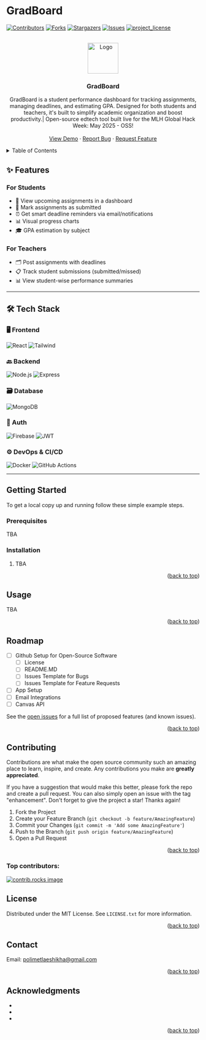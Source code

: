 # GradBoard

<a id="readme-top"></a>

<!-- PROJECT SHIELDS -->
<!--
*** I'm using markdown "reference style" links for readability.
*** Reference links are enclosed in brackets [ ] instead of parentheses ( ).
*** See the bottom of this document for the declaration of the reference variables
*** for contributors-url, forks-url, etc. This is an optional, concise syntax you may use.
*** https://www.markdownguide.org/basic-syntax/#reference-style-links
-->
[![Contributors][contributors-shield]][contributors-url]
[![Forks][forks-shield]][forks-url]
[![Stargazers][stars-shield]][stars-url]
[![Issues][issues-shield]][issues-url]
[![project_license][license-shield]][license-url]



<!-- PROJECT LOGO -->
<br />
<div align="center">
  <a href="https://github.com/eshikhap/StructIQ">
    <img src="images/logo.png" alt="Logo" width="80" height="80">
  </a>

<h3 align="center">GradBoard</h3>

  <p align="center">
    GradBoard is a student performance dashboard for tracking assignments, managing deadlines, and estimating GPA. Designed for both students and teachers, it's built to simplify academic organization and boost productivity.| Open-source edtech tool built live for the MLH Global Hack Week: May 2025 - OSS!
    <br />
    <br />
    <a href="https://github.com/eshikhap/StructIQ">View Demo</a>
    &middot;
    <a href="https://github.com/eshikhap/StructIQ/issues/new?template=bug_report.md">Report Bug</a>
    &middot;
    <a href="https://github.com/eshikhap/StructIQ/issues/new?template=feature_request.md">Request Feature</a>
  </p>

</div>



<!-- TABLE OF CONTENTS -->
<details>
  <summary>Table of Contents</summary>
  <ol>
    <li>
      <a href="#about-the-project">About The Project</a>
      <ul>
        <li><a href="#built-with">Built With</a></li>
      </ul>
    </li>
    <li>
      <a href="#getting-started">Getting Started</a>
      <ul>
        <li><a href="#prerequisites">Prerequisites</a></li>
        <li><a href="#installation">Installation</a></li>
      </ul>
    </li>
    <li><a href="#usage">Usage</a></li>
    <li><a href="#roadmap">Roadmap</a></li>
    <li><a href="#contributing">Contributing</a></li>
    <li><a href="#license">License</a></li>
    <li><a href="#contact">Contact</a></li>
    <li><a href="#acknowledgments">Acknowledgments</a></li>
  </ol>
</details>



<!-- ABOUT THE PROJECT -->

<!-- [![Product Name Screen Shot][product-screenshot]](https://example.com) -->

## ✨ Features

### For Students
- 📅 View upcoming assignments in a dashboard
- 📝 Mark assignments as submitted
- ⏰ Get smart deadline reminders via email/notifications
- 📊  Visual progress charts
- 🎓 GPA estimation by subject

### For Teachers
- 🗂️ Post assignments with deadlines
- 📋 Track student submissions (submitted/missed)
- 📊 View student-wise performance summaries

---




## 🛠️ Tech Stack

### 🖥️ Frontend
![React](https://img.shields.io/badge/React-20232A?style=for-the-badge&logo=react&logoColor=61DAFB)
![Tailwind](https://img.shields.io/badge/TailwindCSS-38b2ac?style=for-the-badge&logo=tailwind-css&logoColor=white)

### 🔙 Backend
![Node.js](https://img.shields.io/badge/Node.js-339933?style=for-the-badge&logo=node.js&logoColor=white)
![Express](https://img.shields.io/badge/Express.js-black?style=for-the-badge&logo=express&logoColor=white)

### 🗃️ Database
![MongoDB](https://img.shields.io/badge/MongoDB-4EA94B?style=for-the-badge&logo=mongodb&logoColor=white)

### 🔐 Auth
![Firebase](https://img.shields.io/badge/Firebase-FFCA28?style=for-the-badge&logo=firebase&logoColor=black)
![JWT](https://img.shields.io/badge/JWT-000000?style=for-the-badge&logo=jsonwebtokens&logoColor=white)

### ⚙️ DevOps & CI/CD
![Docker](https://img.shields.io/badge/Docker-2496ED?style=for-the-badge&logo=docker&logoColor=white)
![GitHub Actions](https://img.shields.io/badge/GitHub_Actions-2088FF?style=for-the-badge&logo=githubactions&logoColor=white)

---




<!-- GETTING STARTED -->
## Getting Started

To get a local copy up and running follow these simple example steps.

### Prerequisites

TBA


### Installation

1. TBA

<p align="right">(<a href="#readme-top">back to top</a>)</p>



<!-- USAGE EXAMPLES -->
## Usage
TBA

<p align="right">(<a href="#readme-top">back to top</a>)</p>



<!-- ROADMAP -->
## Roadmap

- [ ] Github Setup for Open-Source Software
   - [ ] License
   - [ ] README.MD
   - [ ] Issues Template for Bugs
   - [ ] Issues Template for Feature Requests
- [ ] App Setup
- [ ] Email Integrations
- [ ] Canvas API

See the [open issues](https://github.com/github_username/repo_name/issues) for a full list of proposed features (and known issues).

<p align="right">(<a href="#readme-top">back to top</a>)</p>



<!-- CONTRIBUTING -->
## Contributing

Contributions are what make the open source community such an amazing place to learn, inspire, and create. Any contributions you make are **greatly appreciated**.

If you have a suggestion that would make this better, please fork the repo and create a pull request. You can also simply open an issue with the tag "enhancement".
Don't forget to give the project a star! Thanks again!

1. Fork the Project
2. Create your Feature Branch (`git checkout -b feature/AmazingFeature`)
3. Commit your Changes (`git commit -m 'Add some AmazingFeature'`)
4. Push to the Branch (`git push origin feature/AmazingFeature`)
5. Open a Pull Request

<p align="right">(<a href="#readme-top">back to top</a>)</p>

### Top contributors:

<a href="https://github.com/eshikhap/StructIQ/graphs/contributors">
  <img src="https://contrib.rocks/image?repo=eshikhap/StructIQ" alt="contrib.rocks image" />
</a>



<!-- LICENSE -->
## License

Distributed under the MIT License. See `LICENSE.txt` for more information.

<p align="right">(<a href="#readme-top">back to top</a>)</p>



<!-- CONTACT -->
## Contact

Email: [polimetlaeshikha@gmail.com](mailto:your.email@example.com) 


<p align="right">(<a href="#readme-top">back to top</a>)</p>



<!-- ACKNOWLEDGMENTS -->
## Acknowledgments

* []()
* []()
* []()

<p align="right">(<a href="#readme-top">back to top</a>)</p>



<!-- MARKDOWN LINKS & IMAGES -->
<!-- https://www.markdownguide.org/basic-syntax/#reference-style-links -->
[contributors-shield]: https://img.shields.io/github/contributors/eshikhap/StructIQ.svg?style=for-the-badge
[contributors-url]: https://github.com/eshikhap/StructIQ/graphs/contributors
[forks-shield]: https://img.shields.io/github/forks/eshikhap/StructIQ.svg?style=for-the-badge
[forks-url]: https://github.com/eshikhap/StructIQ/network/members
[stars-shield]: https://img.shields.io/github/stars/eshikhap/StructIQ.svg?style=for-the-badge
[stars-url]: https://github.com/eshikhap/StructIQ/stargazers
[issues-shield]: https://img.shields.io/github/issues/eshikhap/StructIQ.svg?style=for-the-badge
[issues-url]: https://github.com/eshikhap/StructIQ/issues
[license-shield]: https://img.shields.io/github/license/eshikhap/StructIQ.svg?style=for-the-badge
[license-url]: https://github.com/eshikhap/StructIQ/blob/master/LICENSE.txt
[linkedin-shield]: https://img.shields.io/badge/-LinkedIn-black.svg?style=for-the-badge&logo=linkedin&colorB=555
[linkedin-url]: https://linkedin.com/in/linkedin_username
[product-screenshot]: images/screenshot.png
[Next.js]: https://img.shields.io/badge/next.js-000000?style=for-the-badge&logo=nextdotjs&logoColor=white
[Next-url]: https://nextjs.org/
[React.js]: https://img.shields.io/badge/React-20232A?style=for-the-badge&logo=react&logoColor=61DAFB
[React-url]: https://reactjs.org/

